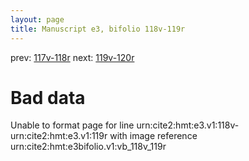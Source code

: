 ```yaml
---
layout: page
title: Manuscript e3, bifolio 118v-119r
---
```


prev: [117v-118r](../117v-118r/) next: [119v-120r](../119v-120r/)

# Bad data

Unable to format page for line urn:cite2:hmt:e3.v1:118v-urn:cite2:hmt:e3.v1:119r with image reference urn:cite2:hmt:e3bifolio.v1:vb_118v_119r
